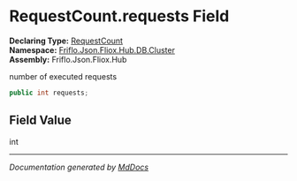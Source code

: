 ﻿<!--  
  <auto-generated>   
    The contents of this file were generated by a tool.  
    Changes to this file may be list if the file is regenerated  
  </auto-generated>   
-->

# RequestCount.requests Field

**Declaring Type:** [RequestCount](../index.md)  
**Namespace:** [Friflo.Json.Fliox.Hub.DB.Cluster](../../index.md)  
**Assembly:** Friflo.Json.Fliox.Hub

number of executed requests

```csharp
public int requests;
```

## Field Value

int

___

*Documentation generated by [MdDocs](https://github.com/ap0llo/mddocs)*
